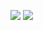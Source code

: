 <a href="https://snowy-march-9f6.notion.site/4d2c58fbf3d24229b37d935d677885c4?pvs=4" target="_blank"><img src="https://img.shields.io/badge/MyNotion-000000?style=flat-square&logo=Notion&logoColor=white"/></a>
<a href="https://github.com/BatteryB" target="_blank"><img src="https://img.shields.io/badge/MyGitHub-181717?style=flat-square&logo=GitHub&logoColor=white"/></a>
